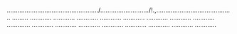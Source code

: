 .................................................../.........................../!.,........................................... .........
............
............
............
............
............
............
............
............
.............
............
............
............
............
............
............
............
............



